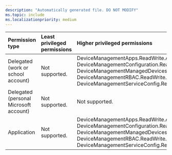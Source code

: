 ```yaml
---
description: "Automatically generated file. DO NOT MODIFY"
ms.topic: include
ms.localizationpriority: medium
---
```


|Permission type|Least privileged permissions|Higher privileged permissions|
|:---|:---|:---|
|Delegated (work or school account)|Not supported.|DeviceManagementApps.ReadWrite.All, DeviceManagementConfiguration.ReadWrite.All, DeviceManagementManagedDevices.ReadWrite.All, DeviceManagementRBAC.ReadWrite.All, DeviceManagementServiceConfig.ReadWrite.All|
|Delegated (personal Microsoft account)|Not supported.|Not supported.|
|Application|Not supported.|DeviceManagementApps.ReadWrite.All, DeviceManagementConfiguration.ReadWrite.All, DeviceManagementManagedDevices.ReadWrite.All, DeviceManagementRBAC.ReadWrite.All, DeviceManagementServiceConfig.ReadWrite.All|


